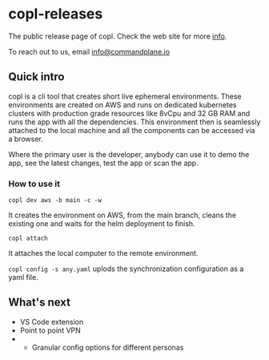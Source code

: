 # copl-releases

The public release page of copl.
Check the web site for more [info](https://beta.commandplane.io).


To reach out to us, email info@commandplane.io

## Quick intro

copl is a cli tool that creates short live ephemeral environments. These environments are created on AWS and runs on dedicated kubernetes clusters with production grade resources like 8vCpu and 32 GB RAM and runs the app with all the dependencies. This environment then is seamlessly attached to the local machine and all the components can be accessed via a browser. 

Where the primary user is the developer, anybody can use it to demo the app, see the latest changes, test the app or scan the app.

### How to use it


```copl dev aws -b main -c -w```


It creates the environment on AWS, from the main branch, cleans the existing one and waits for the helm deployment to finish.


```copl attach```


It attaches the local computer to the remote environment.


```copl config -s any.yaml```
uplods the synchronization configuration as a yaml file.

## What's next
- VS Code extension
- Point to point VPN
- - Granular config options for different personas
